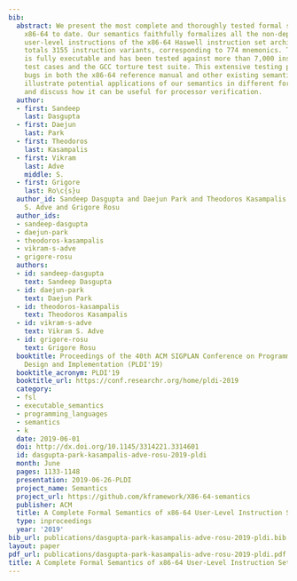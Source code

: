 ```yaml
---
bib:
  abstract: We present the most complete and thoroughly tested formal semantics of
    x86-64 to date. Our semantics faithfully formalizes all the non-deprecated, sequential
    user-level instructions of the x86-64 Haswell instruction set architecture. This
    totals 3155 instruction variants, corresponding to 774 mnemonics. The semantics
    is fully executable and has been tested against more than 7,000 instruction-level
    test cases and the GCC torture test suite. This extensive testing paid off, revealing
    bugs in both the x86-64 reference manual and other existing semantics. We also
    illustrate potential applications of our semantics in different formal analyses,
    and discuss how it can be useful for processor verification.
  author:
  - first: Sandeep
    last: Dasgupta
  - first: Daejun
    last: Park
  - first: Theodoros
    last: Kasampalis
  - first: Vikram
    last: Adve
    middle: S.
  - first: Grigore
    last: Ro\c{s}u
  author_id: Sandeep Dasgupta and Daejun Park and Theodoros Kasampalis and Vikram
    S. Adve and Grigore Rosu
  author_ids:
  - sandeep-dasgupta
  - daejun-park
  - theodoros-kasampalis
  - vikram-s-adve
  - grigore-rosu
  authors:
  - id: sandeep-dasgupta
    text: Sandeep Dasgupta
  - id: daejun-park
    text: Daejun Park
  - id: theodoros-kasampalis
    text: Theodoros Kasampalis
  - id: vikram-s-adve
    text: Vikram S. Adve
  - id: grigore-rosu
    text: Grigore Rosu
  booktitle: Proceedings of the 40th ACM SIGPLAN Conference on Programming Language
    Design and Implementation (PLDI'19)
  booktitle_acronym: PLDI'19
  booktitle_url: https://conf.researchr.org/home/pldi-2019
  category:
  - fsl
  - executable_semantics
  - programming_languages
  - semantics
  - k
  date: 2019-06-01
  doi: http://dx.doi.org/10.1145/3314221.3314601
  id: dasgupta-park-kasampalis-adve-rosu-2019-pldi
  month: June
  pages: 1133-1148
  presentation: 2019-06-26-PLDI
  project_name: Semantics
  project_url: https://github.com/kframework/X86-64-semantics
  publisher: ACM
  title: A Complete Formal Semantics of x86-64 User-Level Instruction Set Architecture
  type: inproceedings
  year: '2019'
bib_url: publications/dasgupta-park-kasampalis-adve-rosu-2019-pldi.bib
layout: paper
pdf_url: publications/dasgupta-park-kasampalis-adve-rosu-2019-pldi.pdf
title: A Complete Formal Semantics of x86-64 User-Level Instruction Set Architecture
---
```

